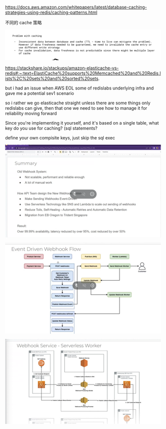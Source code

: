 https://docs.aws.amazon.com/whitepapers/latest/database-caching-strategies-using-redis/caching-patterns.html

不同的 cache 策略

![](__imgs/2022-08-16-0816171149.png)

https://stackshare.io/stackups/amazon-elasticache-vs-redis#:~:text=ElastiCache%20supports%20Memcached%20and%20Redis,lists%2C%20sets%20and%20sorted%20sets.

but i had an issue when AWS EOL some of redislabs underlying infra and gave me a potential sev1 scenario

so i rather we go elasticache straight unless there are some things only redislabs can give, then that one we need to see how to manage it for reliability moving forward

Since you're implementing it yourself, and it's based on a single table, what key do you use for caching? (sql statements?

define your own compisite keys, just skip the sql exec

![](__imgs/2022-08-16-0816174022.png)

![](__imgs/2022-08-16-0816174056.png)

![](__imgs/2022-08-16-0816174347.png)